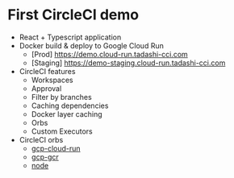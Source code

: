 # First CircleCI demo

* React + Typescript application
* Docker build & deploy to Google Cloud Run
    * [Prod] https://demo.cloud-run.tadashi-cci.com
    * [Staging] https://demo-staging.cloud-run.tadashi-cci.com
* CircleCI features
    * Workspaces
    * Approval
    * Filter by branches
    * Caching dependencies
    * Docker layer caching
    * Orbs
    * Custom Executors
* CircleCI orbs
    * [gcp-cloud-run](https://circleci.com/developer/orbs/orb/circleci/gcp-cloud-run)
    * [gcp-gcr](https://circleci.com/developer/orbs/orb/circleci/gcp-gcr)
    * [node](https://circleci.com/developer/ja/orbs/orb/circleci/node)
